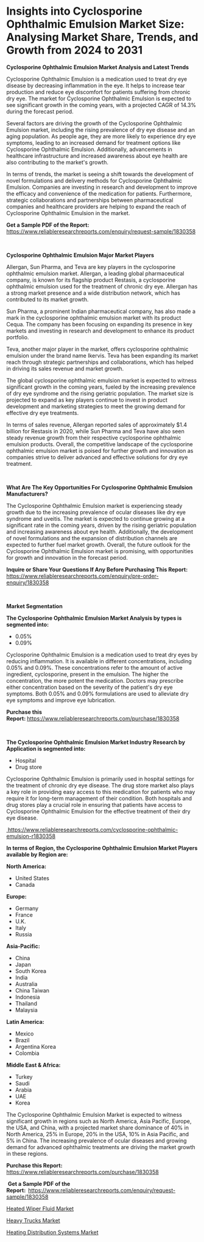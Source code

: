 <p><h1>Insights into Cyclosporine Ophthalmic Emulsion Market Size: Analysing Market Share, Trends, and Growth from 2024 to 2031</h1></p><p><strong>Cyclosporine Ophthalmic Emulsion Market Analysis and Latest Trends</strong></p>
<p><p>Cyclosporine Ophthalmic Emulsion is a medication used to treat dry eye disease by decreasing inflammation in the eye. It helps to increase tear production and reduce eye discomfort for patients suffering from chronic dry eye. The market for Cyclosporine Ophthalmic Emulsion is expected to see significant growth in the coming years, with a projected CAGR of 14.3% during the forecast period.</p><p>Several factors are driving the growth of the Cyclosporine Ophthalmic Emulsion market, including the rising prevalence of dry eye disease and an aging population. As people age, they are more likely to experience dry eye symptoms, leading to an increased demand for treatment options like Cyclosporine Ophthalmic Emulsion. Additionally, advancements in healthcare infrastructure and increased awareness about eye health are also contributing to the market's growth.</p><p>In terms of trends, the market is seeing a shift towards the development of novel formulations and delivery methods for Cyclosporine Ophthalmic Emulsion. Companies are investing in research and development to improve the efficacy and convenience of the medication for patients. Furthermore, strategic collaborations and partnerships between pharmaceutical companies and healthcare providers are helping to expand the reach of Cyclosporine Ophthalmic Emulsion in the market.</p></p>
<p><strong>Get a Sample PDF of the Report:&nbsp;</strong> <a href="https://www.reliableresearchreports.com/enquiry/request-sample/1830358">https://www.reliableresearchreports.com/enquiry/request-sample/1830358</a></p>
<p>&nbsp;</p>
<p><strong>Cyclosporine Ophthalmic Emulsion Major Market Players</strong></p>
<p><p>Allergan, Sun Pharma, and Teva are key players in the cyclosporine ophthalmic emulsion market. Allergan, a leading global pharmaceutical company, is known for its flagship product Restasis, a cyclosporine ophthalmic emulsion used for the treatment of chronic dry eye. Allergan has a strong market presence and a wide distribution network, which has contributed to its market growth.</p><p>Sun Pharma, a prominent Indian pharmaceutical company, has also made a mark in the cyclosporine ophthalmic emulsion market with its product Cequa. The company has been focusing on expanding its presence in key markets and investing in research and development to enhance its product portfolio.</p><p>Teva, another major player in the market, offers cyclosporine ophthalmic emulsion under the brand name Ikervis. Teva has been expanding its market reach through strategic partnerships and collaborations, which has helped in driving its sales revenue and market growth.</p><p>The global cyclosporine ophthalmic emulsion market is expected to witness significant growth in the coming years, fueled by the increasing prevalence of dry eye syndrome and the rising geriatric population. The market size is projected to expand as key players continue to invest in product development and marketing strategies to meet the growing demand for effective dry eye treatments.</p><p>In terms of sales revenue, Allergan reported sales of approximately $1.4 billion for Restasis in 2020, while Sun Pharma and Teva have also seen steady revenue growth from their respective cyclosporine ophthalmic emulsion products. Overall, the competitive landscape of the cyclosporine ophthalmic emulsion market is poised for further growth and innovation as companies strive to deliver advanced and effective solutions for dry eye treatment.</p></p>
<p>&nbsp;</p>
<p><strong>What Are The Key Opportunities For Cyclosporine Ophthalmic Emulsion Manufacturers?</strong></p>
<p><p>The Cyclosporine Ophthalmic Emulsion market is experiencing steady growth due to the increasing prevalence of ocular diseases like dry eye syndrome and uveitis. The market is expected to continue growing at a significant rate in the coming years, driven by the rising geriatric population and increasing awareness about eye health. Additionally, the development of novel formulations and the expansion of distribution channels are expected to further fuel market growth. Overall, the future outlook for the Cyclosporine Ophthalmic Emulsion market is promising, with opportunities for growth and innovation in the forecast period.</p></p>
<p><strong>Inquire or Share Your Questions If Any Before Purchasing This Report:</strong> <a href="https://www.reliableresearchreports.com/enquiry/pre-order-enquiry/1830358">https://www.reliableresearchreports.com/enquiry/pre-order-enquiry/1830358</a></p>
<p>&nbsp;</p>
<p><strong>Market Segmentation</strong></p>
<p><strong>The Cyclosporine Ophthalmic Emulsion Market Analysis by types is segmented into:</strong></p>
<p><ul><li>0.05%</li><li>0.09%</li></ul></p>
<p><p>Cyclosporine Ophthalmic Emulsion is a medication used to treat dry eyes by reducing inflammation. It is available in different concentrations, including 0.05% and 0.09%. These concentrations refer to the amount of active ingredient, cyclosporine, present in the emulsion. The higher the concentration, the more potent the medication. Doctors may prescribe either concentration based on the severity of the patient's dry eye symptoms. Both 0.05% and 0.09% formulations are used to alleviate dry eye symptoms and improve eye lubrication.</p></p>
<p><strong>Purchase this Report:&nbsp;</strong><a href="https://www.reliableresearchreports.com/purchase/1830358">https://www.reliableresearchreports.com/purchase/1830358</a></p>
<p>&nbsp;</p>
<p><strong>The Cyclosporine Ophthalmic Emulsion Market Industry Research by Application is segmented into:</strong></p>
<p><ul><li>Hospital</li><li>Drug store</li></ul></p>
<p><p>Cyclosporine Ophthalmic Emulsion is primarily used in hospital settings for the treatment of chronic dry eye disease. The drug store market also plays a key role in providing easy access to this medication for patients who may require it for long-term management of their condition. Both hospitals and drug stores play a crucial role in ensuring that patients have access to Cyclosporine Ophthalmic Emulsion for the effective treatment of their dry eye disease.</p></p>
<p><a href="https://www.reliableresearchreports.com/cyclosporine-ophthalmic-emulsion-r1830358">&nbsp;https://www.reliableresearchreports.com/cyclosporine-ophthalmic-emulsion-r1830358</a></p>
<p><strong>In terms of Region, the Cyclosporine Ophthalmic Emulsion Market Players available by Region are:</strong></p>
<p>
    <p> <strong> North America: </strong>
        <ul>
            <li>United States</li>
            <li>Canada</li>
        </ul>
        </p> 
    <p> <strong> Europe: </strong>
        <ul>
            <li>Germany</li>
            <li>France</li>
            <li>U.K.</li>
            <li>Italy</li>
            <li>Russia</li>
        </ul>
        </p> 
    <p> <strong> Asia-Pacific: </strong>
        <ul>
            <li>China</li>
            <li>Japan</li>
            <li>South Korea</li>
            <li>India</li>
            <li>Australia</li>
            <li>China Taiwan</li>
            <li>Indonesia</li>
            <li>Thailand</li>
            <li>Malaysia</li>
        </ul>
        </p> 
    <p> <strong> Latin America: </strong>
        <ul>
            <li>Mexico</li>
            <li>Brazil</li>
            <li>Argentina Korea</li>
            <li>Colombia</li>
        </ul>
        </p> 
    <p> <strong> Middle East & Africa: </strong>
        <ul>
            <li>Turkey</li>
            <li>Saudi</li>
            <li>Arabia</li>
            <li>UAE</li>
            <li>Korea</li>
        </ul>
    </p>
    </p>
<p><p>The Cyclosporine Ophthalmic Emulsion Market is expected to witness significant growth in regions such as North America, Asia Pacific, Europe, the USA, and China, with a projected market share dominance of 40% in North America, 25% in Europe, 20% in the USA, 10% in Asia Pacific, and 5% in China. The increasing prevalence of ocular diseases and growing demand for advanced ophthalmic treatments are driving the market growth in these regions.</p></p>
<p><strong>Purchase this Report: </strong><a href="https://www.reliableresearchreports.com/purchase/1830358">https://www.reliableresearchreports.com/purchase/1830358</a></p>
<p>&nbsp;<strong>Get a Sample PDF of the Report:&nbsp;&nbsp;</strong><a href="https://www.reliableresearchreports.com/enquiry/request-sample/1830358">https://www.reliableresearchreports.com/enquiry/request-sample/1830358</a></p>
<p><strong></strong></p>
<p><p><a href="https://github.com/ashman753/Market-Research-Report-List-2/blob/main/heated-wiper-fluid-market.md">Heated Wiper Fluid Market</a></p><p><a href="https://github.com/amapolalg/Market-Research-Report-List-1/blob/main/heavy-trucks-market.md">Heavy Trucks Market</a></p><p><a href="https://github.com/LibbySpencer2018/Market-Research-Report-List-1/blob/main/heating-distribution-systems-market.md">Heating Distribution Systems Market</a></p></p>